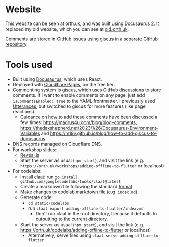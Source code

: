 # Website

This website can be seen at [orth.uk](https://orth.uk), and was built using [Docusaurus 2](https://docusaurus.io/). It replaced my old website, which you can see at [old.orth.uk](https://old.orth.uk).

Comments are stored in GitHub issues using [giscus](https://giscus.app/) in a separate [GitHub repository](https://github.com/ben-xD/orth.uk-comments).

# Tools used

- Built using [Docusaurus](https://docusaurus.io/), which uses React.
- Deployed with [Cloudflare Pages](https://pages.cloudflare.com/), on the free tier.
- Commenting system is [giscus](https://giscus.app/), which uses GitHub discussions to store comments. If I want to enable comments on any page, just add `isCommentsEnabled: true` to the YAML frontmatter. I previously used [Utterances](https://github.com/utterance/utterances`), but switched to giscus for more features (like page reactions).
  - Guidance on how to add these comments have been discussed a few times: https://madrus4u.com/blog/blog-comments, https://thedaxshepherd.net/2023/1/26/Docusaurus-Environment-Variables and https://m19v.github.io/blog/how-to-add-giscus-to-docusaurus.
- DNS records managed on Cloudflare DNS.
- For workshop slides:
    - [Reveal.js](https://www.npmjs.com/package/reveal.js)
    - Start the server as usual (`npm start`), and visit the link (e.g. `https://orth.uk/workshops/adding-offline-to-flutter` or localhost)
- For codelabs:
    - Install [claat](https://github.com/googlecodelabs/tools): run `go install github.com/googlecodelabs/tools/claat@latest`
    - Create a markdown file following the standard [format](https://github.com/googlecodelabs/tools/tree/main/claat/parser/md)
    - Make changes to codelab markdown file (e.g. `index.md`)
    - Generate code: 
        - `cd static/codelabs`
        - run `claat export adding-offline-to-flutter/index.md`
            - Don't run claat in the root directory, because it defaults to outputting to the current directory.
    - Start the server as usual (`npm start`), and visit the link (e.g. https://orth.uk/codelabs/adding-offline-to-flutter or localhost)
        - Alternatively, serve files using `claat serve adding-offline-to-flutter`
